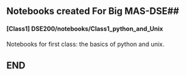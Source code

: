 ## Notebooks created For Big MAS-DSE##

#### __[Class1]__ DSE200/notebooks/Class1_python_and_Unix
Notebooks for first class: the basics of python and unix.

## END ##
